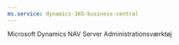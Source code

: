 ```yaml
---
ms.service: dynamics-365-business-central
---
```

Microsoft Dynamics NAV Server Administrationsværktøj